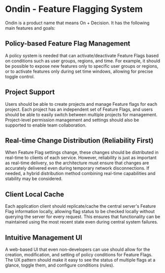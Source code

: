 # Ondin - Feature Flagging System

Ondin is a product name that means On + Decision. It has the following main features and goals:

## Policy-based Feature Flag Management

A policy system is needed that can activate/deactivate Feature Flags based on conditions such as user groups, regions, and time. For example, it should be possible to expose new features only to specific user groups or regions, or to activate features only during set time windows, allowing for precise toggle control.

## Project Support

Users should be able to create projects and manage Feature flags for each project. Each project has an independent set of Feature Flags, and users should be able to easily switch between multiple projects for management. Project-level permission management and settings should also be supported to enable team collaboration.

## Real-time Change Distribution (Reliability First)

When Feature Flag settings change, these changes should be distributed in real-time to clients of each service. However, reliability is just as important as real-time delivery, so the architecture must ensure that changes are accurately delivered even during temporary network disconnections. If needed, a hybrid distribution method combining real-time capabilities and stability may be considered.

## Client Local Cache

Each application client should replicate/cache the central server's Feature Flag information locally, allowing flag status to be checked locally without querying the server for every request. This ensures that functionality can be maintained using the most recent state even during central system failures.

## Intuitive Management UI

A web-based UI that even non-developers can use should allow for the creation, modification, and setting of policy conditions for Feature Flags. The UX pattern should make it easy to see the status of multiple flags at a glance, toggle them, and configure conditions (rules).
